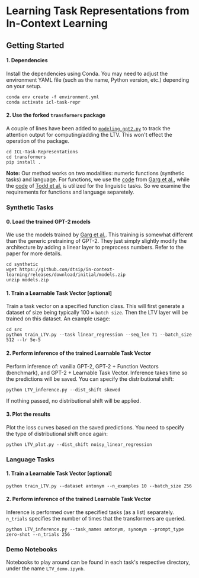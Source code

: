 # Learning Task Representations from In-Context Learning

## Getting Started

#### 1. Dependencies
Install the dependencies using Conda. You may need to adjust the environment YAML file (such as the name, Python version, etc.) depending on your setup.
```
conda env create -f environment.yml
conda activate icl-task-repr
```

#### 2. Use the forked ``transformers`` package 

A couple of lines have been added to [``modeling_gpt2.py``](https://github.com/huggingface/transformers/blob/main/src/transformers/models/gpt2/modeling_gpt2.py) to track the attention output for computing/adding the LTV. This won't effect the operation of the package. 
```
cd ICL-Task-Representations
cd transformers
pip install .
```

**Note:** Our method works on two modalities: numeric functions (synthetic tasks) and language. For functions, we use the [code](https://github.com/dtsip/in-context-learning) from [Garg et al.](https://arxiv.org/abs/2208.01066), while the [code](https://github.com/ericwtodd/function_vectors) of [Todd et al.](https://functions.baulab.info/) is utilized for the linguistic tasks. So we examine the requirements for functions and language separetely. 


### Synthetic Tasks
#### 0. Load the trained GPT-2 models
We use the models trained by [Garg et al.](https://arxiv.org/abs/2208.01066). This training is somewhat different than the generic pretraining of GPT-2. They just simply slightly modify the architecture by adding a linear layer to preprocess numbers. Refer to the paper for more details.
```
cd synthetic
wget https://github.com/dtsip/in-context-learning/releases/download/initial/models.zip
unzip models.zip
```

#### 1. Train a Learnable Task Vector [optional]
Train a task vector on a specified function class. This will first generate a dataset of size being typically $100 \times \texttt{batch size}$. Then the LTV layer will be trained on this dataset. An example usage:
```
cd src
python train_LTV.py --task linear_regression --seq_len 71 --batch_size 512 --lr 5e-5
```

#### 2. Perform inference of the trained Learnable Task Vector
Perform inference of: vanilla GPT-2, GPT-2 + Function Vectors (benchmark), and GPT-2 + Learnable Task Vector. Inference takes time so the predictions will be saved. You can specify the distributional shift:
```
python LTV_inference.py --dist_shift skewed
```
If nothing passed, no distributional shift will be applied.

#### 3. Plot the results
Plot the loss curves based on the saved predictions. You need to specify the type of distributional shift once again:
```
python LTV_plot.py --dist_shift noisy_linear_regression
```

### Language Tasks
#### 1. Train a Learnable Task Vector [optional]
```
python train_LTV.py --dataset antonym --n_examples 10 --batch_size 256
```

#### 2. Perform inference of the trained Learnable Task Vector
Inference is performed over the specified tasks (as a list) separately. ``n_trials`` specifies the number of times that the transformers are queried.
```
python LTV_inference.py --task_names antonym, synonym --prompt_type zero-shot --n_trials 256
```

### Demo Notebooks
Notebooks to play around can be found in each task's respective directory, under the name ``LTV_demo.ipynb``.
